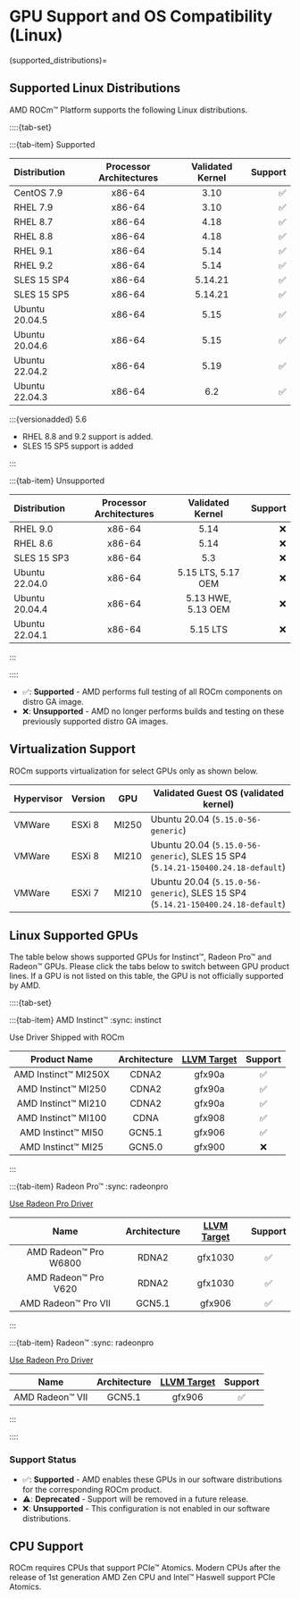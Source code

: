 # GPU Support and OS Compatibility (Linux)

(supported_distributions)=

## Supported Linux Distributions

AMD ROCm™ Platform supports the following Linux distributions.

::::{tab-set}

:::{tab-item} Supported

| Distribution | Processor Architectures | Validated Kernel | Support |
| :----------- | :---------------------: | :--------------: | ------: |
| CentOS 7.9     | x86-64 | 3.10    | ✅ |
| RHEL 7.9       | x86-64 | 3.10    | ✅ |
| RHEL 8.7       | x86-64 | 4.18    | ✅ |
| RHEL 8.8       | x86-64 | 4.18    | ✅ |
| RHEL 9.1       | x86-64 | 5.14    | ✅ |
| RHEL 9.2       | x86-64 | 5.14    | ✅ |
| SLES 15 SP4    | x86-64 | 5.14.21 | ✅ |
| SLES 15 SP5    | x86-64 | 5.14.21 | ✅ |
| Ubuntu 20.04.5 | x86-64 | 5.15    | ✅ |
| Ubuntu 20.04.6 | x86-64 | 5.15    | ✅ |
| Ubuntu 22.04.2 | x86-64 | 5.19    | ✅ |
| Ubuntu 22.04.3 | x86-64 | 6.2     | ✅ |

:::{versionadded} 5.6

- RHEL 8.8 and 9.2 support is added.
- SLES 15 SP5 support is added

:::

:::{tab-item} Unsupported

| Distribution | Processor Architectures | Validated Kernel | Support |
| :----------- | :---------------------: | :--------------: | ------: |
| RHEL 9.0       | x86-64 | 5.14               | ❌ |
| RHEL 8.6       | x86-64 | 5.14               | ❌ |
| SLES 15 SP3    | x86-64 | 5.3                | ❌ |
| Ubuntu 22.04.0 | x86-64 | 5.15 LTS, 5.17 OEM | ❌ |
| Ubuntu 20.04.4 | x86-64 | 5.13 HWE, 5.13 OEM | ❌ |
| Ubuntu 22.04.1 | x86-64 | 5.15 LTS           | ❌ |

:::

::::

- ✅: **Supported** - AMD performs full testing of all ROCm components on distro
  GA image.
- ❌: **Unsupported** - AMD no longer performs builds and testing on these
  previously supported distro GA images.

## Virtualization Support

ROCm supports virtualization for select GPUs only as shown below.

| Hypervisor     | Version  | GPU   | Validated Guest OS (validated kernel)                                            |
|----------------|----------|-------|----------------------------------------------------------------------------------|
| VMWare         | ESXi 8   | MI250 | Ubuntu 20.04 (`5.15.0-56-generic`)                                               |
| VMWare         | ESXi 8   | MI210 | Ubuntu 20.04 (`5.15.0-56-generic`), SLES 15 SP4 (`5.14.21-150400.24.18-default`) |
| VMWare         | ESXi 7   | MI210 | Ubuntu 20.04 (`5.15.0-56-generic`), SLES 15 SP4 (`5.14.21-150400.24.18-default`) |

## Linux Supported GPUs

The table below shows supported GPUs for Instinct™, Radeon Pro™ and Radeon™
GPUs. Please click the tabs below to switch between GPU product lines. If a GPU
is not listed on this table, the GPU is not officially supported by AMD.

::::{tab-set}

:::{tab-item} AMD Instinct™
:sync: instinct

Use Driver Shipped with ROCm

| Product Name | Architecture | [LLVM Target](https://www.llvm.org/docs/AMDGPUUsage.html#processors) |Support |
|:------------:|:------------:|:--------------------------------------------------------------------:|:-------:|
| AMD Instinct™ MI250X | CDNA2  | gfx90a | ✅ |
| AMD Instinct™ MI250  | CDNA2  | gfx90a | ✅ |
| AMD Instinct™ MI210  | CDNA2  | gfx90a | ✅ |
| AMD Instinct™ MI100  | CDNA   | gfx908 | ✅ |
| AMD Instinct™ MI50   | GCN5.1 | gfx906 | ✅ |
| AMD Instinct™ MI25   | GCN5.0 | gfx900 | ❌ |

:::

:::{tab-item} Radeon Pro™
:sync: radeonpro

[Use Radeon Pro Driver](https://www.amd.com/en/support/linux-drivers)

| Name | Architecture |[LLVM Target](https://www.llvm.org/docs/AMDGPUUsage.html#processors) | Support|
|:----:|:------------:|:--------------------------------------------------------------------:|:-------:|
| AMD Radeon™ Pro W6800   | RDNA2  | gfx1030 | ✅ |
| AMD Radeon™ Pro V620    | RDNA2  | gfx1030 | ✅ |
| AMD Radeon™ Pro VII     | GCN5.1 | gfx906  | ✅ |
:::

:::{tab-item} Radeon™
:sync: radeonpro

[Use Radeon Pro Driver](https://www.amd.com/en/support/linux-drivers)

| Name | Architecture    |[LLVM Target](https://www.llvm.org/docs/AMDGPUUsage.html#processors) | Support|
|:----:|:---------------:|:--------------------------------------------------------------------:|:-------:|
| AMD Radeon™ VII        | GCN5.1 | gfx906  | ✅ |

:::

::::

### Support Status

- ✅: **Supported** - AMD enables these GPUs in our software distributions for
  the corresponding ROCm product.
- ⚠️: **Deprecated** - Support will be removed in a future release.
- ❌: **Unsupported** - This configuration is not enabled in our software
  distributions.

## CPU Support

ROCm requires CPUs that support PCIe™ Atomics. Modern CPUs after the release of
1st generation AMD Zen CPU and Intel™ Haswell support PCIe Atomics.

